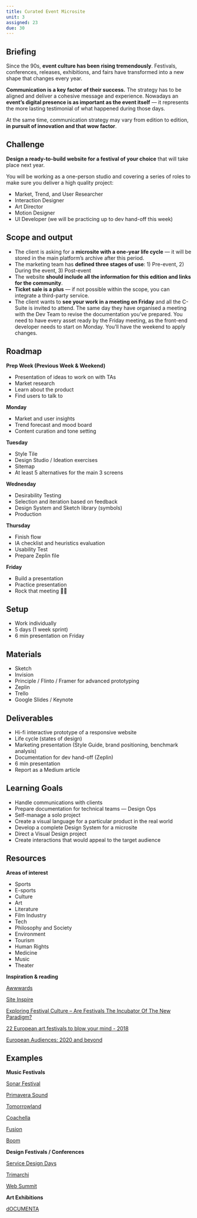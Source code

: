 ```yaml
---
title: Curated Event Microsite
unit: 3
assigned: 23
due: 30
---
```

## Briefing

Since the 90s, **event culture has been rising tremendously**. Festivals, conferences, releases, exhibitions, and fairs have transformed into a new shape that changes every year.

**Communication is a key factor of their success.** The strategy has to be aligned and deliver a cohesive message and experience. Nowadays an **event’s digital presence is as important as the event itself** — it represents the more lasting testimonial of what happened during those days.

At the same time, communication strategy may vary from edition to edition, **in pursuit of innovation and that wow factor**.

## Challenge

**Design a ready-to-build website for a festival of your choice** that will take place next year.

You will be working as a one-person studio and covering a series of roles to make sure you deliver a high quality project:

* Market, Trend, and User Researcher
* Interaction Designer
* Art Director
* Motion Designer
* UI Developer (we will be practicing up to dev hand-off this week)

## Scope and output

* The client is asking for a **microsite with a one-year life cycle** — it will be stored in the main platform’s archive after this period.
* The marketing team has **defined three stages of use**: 1) Pre-event, 2) During the event, 3) Post-event
* The website **should include all the information for this edition and links for the community**. 
* **Ticket sale is a plus** — if not possible within the scope, you can integrate a third-party service.
* The client wants to **see your work in a meeting on Friday** and all the C-Suite is invited to attend. The same day they have organised a meeting with the Dev Team to revise the documentation you’ve prepared. You need to have every asset ready by the Friday meeting, as the front-end developer needs to start on Monday. You’ll have the weekend to apply changes.

## Roadmap

**Prep Week (Previous Week & Weekend)**

* Presentation of ideas to work on with TAs
* Market research
* Learn about the product
* Find users to talk to

**Monday**

* Market and user insights
* Trend forecast and mood board
* Content curation and tone setting

**Tuesday**

* Style Tile
* Design Studio / Ideation exercises
* Sitemap
* At least 5 alternatives for the main 3 screens

**Wednesday**

* Desirability Testing
* Selection and iteration based on feedback
* Design System and Sketch library (symbols)
* Production

**Thursday**

* Finish flow
* IA checklist and heuristics evaluation
* Usability Test
* Prepare Zeplin file

**Friday**

* Build a presentation
* Practice presentation
* Rock that meeting 💪🏻

## Setup

* Work individually
* 5 days (1 week sprint)
* 6 min presentation on Friday

## Materials

* Sketch
* Invision
* Principle / Flinto / Framer for advanced prototyping
* Zeplin
* Trello
* Google Slides / Keynote

## Deliverables

* Hi-fi interactive prototype of a responsive website
* Life cycle (states of design)
* Marketing presentation (Style Guide, brand positioning, benchmark analysis)
* Documentation for dev hand-off (Zeplin)
* 6 min presentation
* Report as a Medium article

## Learning Goals

* Handle communications with clients
* Prepare documentation for technical teams — Design Ops
* Self-manage a solo project
* Create a visual language for a particular product in the real world
* Develop a complete Design System for a microsite
* Direct a Visual Design project
* Create interactions that would appeal to the target audience

## Resources

**Areas of interest**

* Sports
* E-sports
* Culture
* Art
* Literature
* Film Industry
* Tech
* Philosophy and Society
* Environment
* Tourism
* Human Rights
* Medicine
* Music
* Theater

**Inspiration & reading**

[Awwwards](https://www.awwwards.com/)

[Site Inspire](https://www.siteinspire.com/)

[Exploring Festival Culture – Are Festivals The Incubator Of The New Paradigm?](https://www.collective-evolution.com/2017/01/31/exploring-festival-culture-are-festivals-the-incubator-of-the-new-paradigm/)

[22 European art festivals to blow your mind - 2018](https://www.feeder.ro/2018/02/05/europe-art-festivals-2018/)

[European Audiences: 2020 and beyond](http://ec.europa.eu/assets/eac/culture/library/reports/conference-audience_en.pdf)

## Examples

**Music Festivals**

[Sonar Festival](https://sonar.es/)

[Primavera Sound](https://www.primaverasound.es/)

[Tomorrowland](https://www.tomorrowland.com/global/)

[Coachella](https://live.coachella.com/)

[Fusion](https://www.fusion-festival.de/de/x/home/)

[Boom](https://www.boomfestival.org/boom2018/)

**Design Festivals / Conferences**

[Service Design Days](http://servicedesigndays.com/)

[Trimarchi](http://www.trimarchidg.net/)

[Web Summit](https://websummit.com/)

**Art Exhibitions**

[dOCUMENTA](https://www.documenta.de/)
